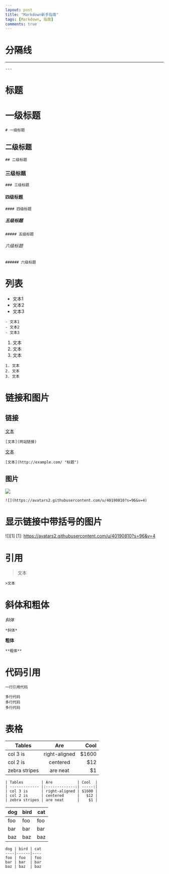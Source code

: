 ```yaml
---
layout: post
title: "Markdown新手指南"
tags: [Markdown, 指南]
comments: true
---
```



# 分隔线

---
`---`

# 标题

# 一级标题
`# 一级标题`
## 二级标题
`## 二级标题`
### 三级标题
`### 三级标题`
#### 四级标题
`#### 四级标题`
##### 五级标题
`##### 五级标题`
###### 六级标题
`###### 六级标题`

# 列表

- 文本1
- 文本2
- 文本3
```
- 文本1
- 文本2
- 文本3
```
1. 文本
2. 文本
3. 文本
```
1. 文本
2. 文本
3. 文本
```

# 链接和图片

## 链接
[文本](网站链接)

`[文本](网站链接)`

[文本](http://example.com/ "标题")

`[文本](http://example.com/ "标题")`

## 图片
![](https://avatars2.githubusercontent.com/u/40190810?s=96&v=4)

`![](https://avatars2.githubusercontent.com/u/40190810?s=96&v=4)`

# 显示链接中带括号的图片
![][1]
[1]: https://avatars2.githubusercontent.com/u/40190810?s=96&v=4

# 引用

>文本

`>文本`

# 斜体和粗体

*斜体*

`*斜体*`

**粗体**

`**粗体**`

# 代码引用

`一行引用代码`

```
多行代码
多行代码
多行代码
```

# 表格

| Tables        | Are           | Cool  |
| ------------- |:-------------:| -----:|
| col 3 is      | right-aligned | $1600 |
| col 2 is      | centered      |   $12 |
| zebra stripes | are neat      |    $1 |

```
| Tables        | Are           | Cool  |
| ------------- |:-------------:| -----:|
| col 3 is      | right-aligned | $1600 |
| col 2 is      | centered      |   $12 |
| zebra stripes | are neat      |    $1 |
```

dog | bird | cat
----|------|----
foo | foo  | foo
bar | bar  | bar
baz | baz  | baz

```
dog | bird | cat
----|------|----
foo | foo  | foo
bar | bar  | bar
baz | baz  | baz
```

